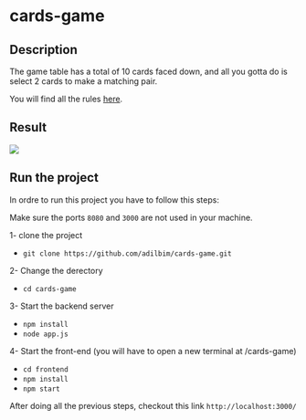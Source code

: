 # cards-game

## Description
The game table has a total of 10 cards faced down, and all you gotta do is select 2 cards to make a matching pair.

You will find all the rules [here](https://github.com/adilbim/cards-game/blob/master/cards-game.pdf).

## Result

![](https://github.com/adilbim/cards-game/blob/master/cards-game-demo.gif)

## Run the project
In ordre to run this project you have to follow this steps:

Make sure the ports `8080` and `3000` are not used in your machine.

1- clone the project
- `git clone https://github.com/adilbim/cards-game.git`

2- Change the derectory
- `cd cards-game`

3- Start the backend server
- `npm install`
- `node app.js`

4- Start the front-end (you will have to open a new terminal at /cards-game)
- `cd frontend`
- `npm install`
- `npm start`

After doing all the previous steps, checkout this link `http://localhost:3000/`
